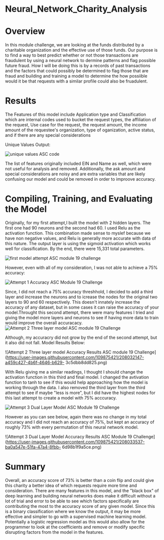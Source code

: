 # Neural_Network_Charity_Analysis
# Overview
In this module challenge, we are looking at the funds distributed by a charitable organization and the effective use of those funds. Our purpose is to find a way to best 
predict whether or not those transactions are fraudulent by using a neural network to dermine patterns and flag possible future fraud. How I will be doing this is by a 
records of past transactions and the factors that could possibly be determined to flag those that are fraud and building and training a model to determine the how 
possiible would it be that requests with a similar profile could also be fruadulent.

# Results
The Features of this model include Application type and Classification which are internal codes used to bucket the request types, the affiliation of the request, Use 
case for the request, the request amount, the income amount of the requestee's organization, type of oganization, active status, and if there are any special 
considerations

Unique Values Output:

![unique values ASC code](https://user-images.githubusercontent.com/109875421/208029102-d852ddad-c9fc-44fc-bf13-6f7d80d64552.png)

The list of features originally included EIN and Name as well, which were not useful for analysis and removed. Additionally, the ask amount and special considerations 
are noisy and are extra variables that are likely confusing our model and could be removed in order to improove accuracy.

# Compiling, Training, and Evaluating the Model
Originally, for my first attempt,I built the model with 2 hidden layers. The first one had 90 neurons and the second had 60. I used Relu as the activation function. This 
combination made sense to myslef because we have non negative values, and Relu is generally more accurate with data of this nature. The output layer is using the sigmoid activation which works well for classification. By the end, there were 15,331 total parameters.

![first model attempt ASC module 19 challenge](https://user-images.githubusercontent.com/109875421/208029994-d1b9b24e-0701-4930-9a54-76045c889023.png)

However, even with all of my consideration, I was not able to achieve a 75% accuracy:

![Attempt 1 Accuracy ASC Module 19 Challenge](https://user-images.githubusercontent.com/109875421/208030644-6958ada8-cdc7-4a75-ac83-fa4f553e5efa.png)

Since, I did not reach a 75% accuracy threshhold, I decided to add a third layer and increase the neurons and to icrease the nodes for the original two layers to 90 
and 
60 respectively. This doesn't innately increase the accuracy of any dataset, but in some cases it can raise the accuracy of your model.Throught this second attempt, 
there were many features I tried and giving the model more layers and neurons to see if having more data to train would improve the overall accuracacy. 
![Attempt 2 Three layer model ASC module 19 Challenge](https://user-images.githubusercontent.com/109875421/208031749-d6f73813-937f-43af-b94a-530dfc184d34.png)

Although, my accuracry did not grow by the end of the second attempt, but it also did not fall. 
Model Results Below: 

![Attempt 2 Three layer model Accuracy Results ASC module 19 Challenge](https://user-images.githubusercontent.com/109875421/208032147-a459c427-4b6f-4646-b629-
3c5dbb8dd825.png)

With Relu giving me a similar readings, I thought I should change the activation function in this third and final model. I changed the avtivation function to tanh to 
see if this would help approaching how the model is working through the data. I also removed the third layer from the third attempt to see if maybe "less is more", but 
I did have the highest nodes for this last attempt to create a model with 75% acccuracy. 

![Attempt 3 Dual Layer Model ASC Module 19 Challenge](https://user-images.githubusercontent.com/109875421/208033014-70c82ee9-013b-47ae-a32e-56a2a9376b4f.png)

However as you can see below, again there was no change in my total accuracy and I did not reach an accuracy of 75%, but kept an accuracy of roughly 73% with every 
permutation of this neural network model. 

![Attempt 3 Dual Layer Model Accuracy Results ASC Module 19 Challenge](https://user-images.githubusercontent.com/109875421/208033537-ba0a547e-51fa-47a4-8fbb-
6d98b1f9a5ce.png)

# Summary
Overall, an accuracy score of 73% is better than a coin flip and could give this charity a better idea of which requests require more time and consideration. There are 
many features in this model, and the "black box" of deep learning and building neural networks does make it difficult without a lot of trial and error to be able to 
see which factors specifically are contributing the most to the accuracy score of any given model. Since this is a binary classification where we know the output, it 
may be more effective and simpler to go with a supervised machine learning model. Potentially a logistic regression model as this would also allow for the programmer 
to look at the coefficients and remove or modify specific disrupting factors from the model in the features.
